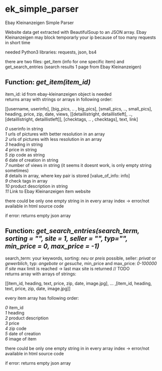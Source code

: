 # ek_simple_parser
Ebay Kleinanzeigen Simple Parser  

Website data get extracted with BeautifulSoup to an JSON array. Ebay Kleinanzeigen may block temporarly your ip because of too many requests in short time  

needed Python3 libraries: requests, json, bs4  

there are two files: get_item (info for one specific item) and get_search_entries (search results 1 page from Ebay Kleinanzeigen)

## Function: *get_item(item_id)*

item_id: id from ebay-kleinanzeigen object is needed  
returns array with strings or arrays in following order:  

[[username, userinfo], [big_pics, .. , big_pics], [small_pics, .., small_pics], heading, price, zip, date, views, [[detaillistright, detaillistleft], .., [detaillistright, detaillistleft]], [checktags, .. , checktags], text, link]  

*0* userinfo in string  
*1* urls of pictures with better resolution in an array  
*2* urls of pictures with less resolution in an array  
*3* heading in string  
*4* price in string  
*5* zip code as string  
*6* date of creation in string  
*7* number of views in string (it seems it doesnt work, is only empty string sometimes)  
*8* details in array, where key pair is stored [value_of_info: info]  
*9* check tags in array  
*10* product description in string  
*11* Link to Ebay Kleinanzeigen item website  

there could be only one empty string in in every array index -> error/not available in html source code  

if error: returns empty json array  

## Function: *get_search_entries(search_term, sorting = "", site = 1, seller = "", typ="", min_price = 0, max_price = -1)*

search_term: your keywords, sorting: *neu* or *preis* possible, seller: *privat* or *gewerblich*, typ: *angebote* or *gesuche*, min_price and max_price: *0-100000*  
if *site* max limit is reached -> last max site is returned // TODO  
returns array with arrays of strings:  

[[item_id, heading, text, price, zip, date, image.jpg], ... ,[item_id, heading, text, price, zip, date, image.jpg]]  

every item array has following order:  

*0* item_id  
*1* heading  
*2* product description  
*3* price  
*4* zip code  
*5* date of creation  
*6* image of item  

there could be only one empty string in in every array index -> error/not available in html source code  

if error: returns empty json array

